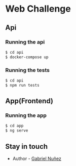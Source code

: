 # Web Challenge

## Api

### Running the api

```bash
$ cd api
$ docker-compose up
```
### Running the tests

```bash
$ cd api
$ npm run tests
```

## App(Frontend)

### Running the app

```bash
$ cd app
$ ng serve
```

## Stay in touch

- Author - [Gabriel Nuñez](https://gabrieluy.com)
